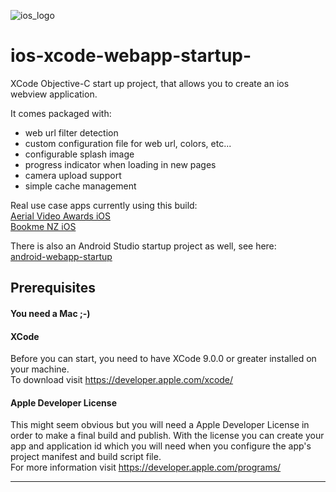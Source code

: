 ![ios_logo](https://raidpr.secure.omnis.com/images/git/ios_128x128.png)
# ios-xcode-webapp-startup-
XCode Objective-C start up project, that allows you to create an ios webview application.

It comes packaged with: 
- web url filter detection
- custom configuration file for web url, colors, etc...
- configurable splash image
- progress indicator when loading in new pages
- camera upload support
- simple cache management

Real use case apps currently using this build:<br>
[Aerial Video Awards iOS](https://linkmaker.itunes.apple.com/en-us/details/1360880208)<br>
[Bookme NZ iOS](https://linkmaker.itunes.apple.com/en-us/details/1435862603)<br>

There is also an Android Studio startup project as well, see here:<br>
[android-webapp-startup](https://github.com/lavoe2k/android-webapp-startup)<br>


## Prerequisites

#### You need a Mac ;-)

#### XCode

Before you can start, you need to have XCode 9.0.0 or greater installed on your machine.<br>
To download visit https://developer.apple.com/xcode/

#### Apple Developer License
This might seem obvious but you will need a Apple Developer License in order to make a final build and publish. With the license you can create your app and application id which you will need when you configure the app's project manifest and build script file.<br>
For more information visit https://developer.apple.com/programs/

___





